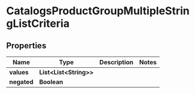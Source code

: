 

# CatalogsProductGroupMultipleStringListCriteria


## Properties

Name | Type | Description | Notes
------------ | ------------- | ------------- | -------------
**values** | **List&lt;List&lt;String&gt;&gt;** |  | 
**negated** | **Boolean** |  | 



